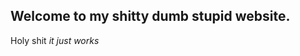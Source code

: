 <script>
	import Meta from "$lib/Meta.svelte";
</script>

<Meta
    title="Home"
    description="Home page"
    type="website"
/>

Welcome to my shitty dumb stupid website.
----

Holy shit *it just works*